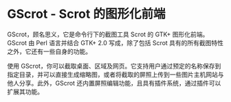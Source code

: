 # GScrot - Scrot 的图形化前端
GScrot，顾名思义，它是命令行下的截图工具 Scrot 的 GTK+ 图形化前端。GScrot 由 Perl 语言并结合 GTK+ 2.0 写成，除了包括 Scrot 具有的所有截图特性之外，它还有一些自身的功能。

使用 GScrot，你可以截取桌面、区域及网页。它支持用户通过预定的名称保存到指定目录，并可以直接生成缩略图，或者将截取的屏照上传到一些图片主机网站与他人分享。此外，GScrot 还内置屏照编辑功能，且具有插件系统，通过插件可以扩展其功能。

